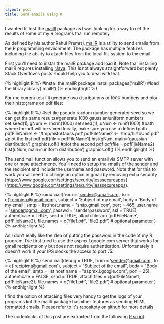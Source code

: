 ```yaml
---
layout: post
title: Send emails using R
---
```


I wanted to test the [mailR](https://github.com/rpremraj/mailR) package as I was looking for a way to get the results of some of my R programs that run remotely.

As defined by his author Rahul Premraj, [mailR](https://github.com/rpremraj/mailR) is a utility to send emails from the R programming environment. The package has multiple features including the ability to attach files from the local file system to the email.

First you'll need to install the mailR package add load it. Note that installing mailR requires installing [rJava](http://cran.r-project.org/web/packages/rJava/index.html). This is not always straightforward but plenty Stack Overflow's posts should help you to deal with that.

{% highlight R %}
#install the mailR package
install.packages('mailR')
#load the library
library('mailR')
{% endhighlight %}

For the current test I'll generate two distributions of 1000 numbers and plot their histograms on pdf files:

{% highlight R %}
#set the pseudo random number generator seed so we can get the same results
#generate 1000 gaussian/uniform numbers
set.seed(1); gNum <- rnorm(1000)
set.seed(1); uNum <- runif(1000)
#path where the pdf will be stored locally, make sure you use a defined path
pdfFileName1 <- '/tmp/histoGauss.pdf'
pdfFileName2 <- '/tmp/histoUnif.pdf'
#plot the first pdf
pdf(file = pdfFileName1)
hist(gNum, main='gaussian distribution')
graphics.off()
#plot the second pdf
pdf(file = pdfFileName2)
hist(uNum, main='uniform distribution')
graphics.off()
{% endhighlight %}

The send.mail function allows you to send an email via SMTP server with one or more attachments. You'll need to setup the emails of the sender and the recipient and include the username and password. Note that for this to work you will need to change an option in gmail by removing extra security [https://www.google.com/settings/security/lesssecureapps](https://www.google.com/settings/security/lesssecureapps).
 
{% highlight R %}
send.mail(from = 'sender@gmail.com',
		  to = c('recipient@gmail.com'),
		  subject = 'Subject of my email',
		  body = 'Body of my email',
		  smtp = list(host.name = 'smtp.gmail.com', port = 465, 
					  user.name = 'sender@gmail.com', passwd = 'senderpassword', 
					  ssl = TRUE),
		  authenticate = TRUE,
		  send = TRUE,
		  attach.files = c(pdfFileName1, pdfFileName2),
		  file.names = c('file1.pdf', 'file2.pdf') # optional parameter
		  )
{% endhighlight %}

As I don't really like the idea of putting the password in the code of my R program, I've first tried to use the aspmx.l.google.com server that works for gmail recipients only but does not require authentication. Unfortunately it doesn't work if your IPS blocks the access to port 25.

{% highlight R %}
send.mail(debug = TRUE,
          from = 'sender@gmail.com',
          to = c('recipient@gmail.com'),
          subject = "Subject of the email",
          body = "Body of the email",
          smtp = list(host.name = "aspmx.l.google.com", port = 25),
          authenticate = FALSE,
          send = TRUE,
          attach.files = c(pdfFileName1, pdfFileName2),
          file.names = c('file1.pdf', 'file2.pdf') # optional parameter
          )
{% endhighlight %}

I find the option of attaching files very handy to get the logs of your programs but the mailR package has other features as sending HTML formatted emails. Please refer to it's repositoty on [github](https://github.com/rpremraj/mailR) for more details.

The codeblocks of this post are extracted from the following [R script](https://github.com/zumansky/dev/blob/master/R/SendEmail/sendEmails.r).



